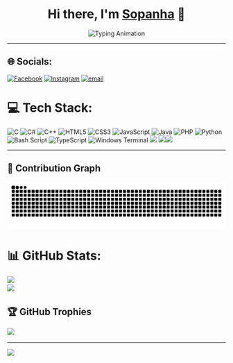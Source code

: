 <div align="center">
</div>  
<h1 align="center">
  Hi there, I'm <a href="https://github.com/V-Sopanha">Sopanha</a> 👋
</h1>

<p align="center">
<img src="https://readme-typing-svg.demolab.com?font=Fira+Code&size=22&pause=1000&color=F79327&center=true&vCenter=true&width=500&lines=Welcome+to+my+GitHub!;I+am+a+Passionate+Developer;Always+Learning+New+Things!" alt="Typing Animation">
</p>

--- 

## 🌐 Socials:
[![Facebook](https://img.shields.io/badge/Facebook-%231877F2.svg?logo=Facebook&logoColor=white)](https://www.facebook.com/voeun.sopanha.883224) [![Instagram](https://img.shields.io/badge/Instagram-%23E4405F.svg?logo=Instagram&logoColor=white)](https://instagram.com/sopanhavoeun23) [![email](https://img.shields.io/badge/Email-D14836?logo=gmail&logoColor=white)](mailto:Sopanha2310@gmail.com) 

# 💻 Tech Stack:
![C](https://img.shields.io/badge/c-%2300599C.svg?style=for-the-badge&logo=c&logoColor=white) ![C#](https://img.shields.io/badge/c%23-%23239120.svg?style=for-the-badge&logo=csharp&logoColor=white) ![C++](https://img.shields.io/badge/c++-%2300599C.svg?style=for-the-badge&logo=c%2B%2B&logoColor=white) ![HTML5](https://img.shields.io/badge/html5-%23E34F26.svg?style=for-the-badge&logo=html5&logoColor=white) ![CSS3](https://img.shields.io/badge/css3-%231572B6.svg?style=for-the-badge&logo=css3&logoColor=white) ![JavaScript](https://img.shields.io/badge/javascript-%23323330.svg?style=for-the-badge&logo=javascript&logoColor=%23F7DF1E) ![Java](https://img.shields.io/badge/java-%23ED8B00.svg?style=for-the-badge&logo=openjdk&logoColor=white) ![PHP](https://img.shields.io/badge/php-%23777BB4.svg?style=for-the-badge&logo=php&logoColor=white) ![Python](https://img.shields.io/badge/python-3670A0?style=for-the-badge&logo=python&logoColor=ffdd54) ![Bash Script](https://img.shields.io/badge/bash_script-%23121011.svg?style=for-the-badge&logo=gnu-bash&logoColor=white) ![TypeScript](https://img.shields.io/badge/typescript-%23007ACC.svg?style=for-the-badge&logo=typescript&logoColor=white) ![Windows Terminal](https://img.shields.io/badge/Windows%20Terminal-%234D4D4D.svg?style=for-the-badge&logo=windows-terminal&logoColor=white) <img src="https://img.shields.io/badge/Database-MySQL-blue?style=for-the-badge&logo=mysql&logoColor=white" /> <img src="https://img.shields.io/badge/Tools-XAMPP-orange?style=for-the-badge&logo=xampp&logoColor=white" /><img src="https://img.shields.io/badge/Editor-VS%20Code-blue?style=for-the-badge&logo=visualstudiocode&logoColor=white" />

----
## 🐍 Contribution Graph  
<p align="center">
  <img src="https://raw.githubusercontent.com/lyudommuny13/lyudommuny13/output/github-contribution-grid-snake.svg" alt="Snake animation">
</p>

# 📊 GitHub Stats:
![](https://nirzak-streak-stats.vercel.app/?user=V-Sopanha&theme=outrun&hide_border=false)<br/>
![](https://github-readme-stats.vercel.app/api/top-langs/?username=V-Sopanha&theme=outrun&hide_border=false&include_all_commits=false&count_private=false&layout=compact)

## 🏆 GitHub Trophies
![](https://github-profile-trophy.vercel.app/?username=V-Sopanha&theme=radical&no-frame=false&no-bg=false&margin-w=4)

---
[![](https://visitcount.itsvg.in/api?id=V-Sopanha&icon=0&color=0)](https://visitcount.itsvg.in)

<!-- Proudly created with GPRM ( https://gprm.itsvg.in ) -->
